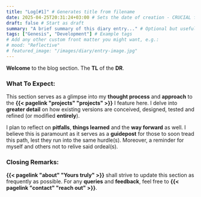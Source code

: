 ```yaml
---
title: "Log[#1]" # Generates title from filename
date: 2025-04-25T20:31:24+03:00 # Sets the date of creation - CRUCIAL for timeline
draft: false # Start as draft
summary: "A brief summary of this diary entry..." # Optional but useful for list views
tags: ["Genesis", "Development"] # Example tags
# Add any other custom front matter you might want, e.g.:
# mood: "Reflective"
# featured_image: "/images/diary/entry-image.jpg"
---
```


**Welcome** to the blog section. The **TL** of the **DR**. 

<!--more-->

### What To Expect:

This section serves as a glimpse into my **thought process** and **approach** to the **{{< pagelink "projects" "projects" >}}** I feature here. I delve into **greater detail** on how existing versions are conceived, designed, tested and refined (or modified **entirely**).

I plan to reflect on **pitfalls**, **things learned** and the **way forward** as well. I believe this is paramount as it serves as a **guidepost** for those to soon tread this path, lest they run into the same hurdle(s). Moreover, a reminder for myself and others not to relive said ordeal(s).

### Closing Remarks:

**{{< pagelink "about" "Yours truly" >}}** shall strive to update this section as frequently as possible. For any **queries** and **feedback**, feel free to **{{< pagelink "contact" "reach out" >}}**. 